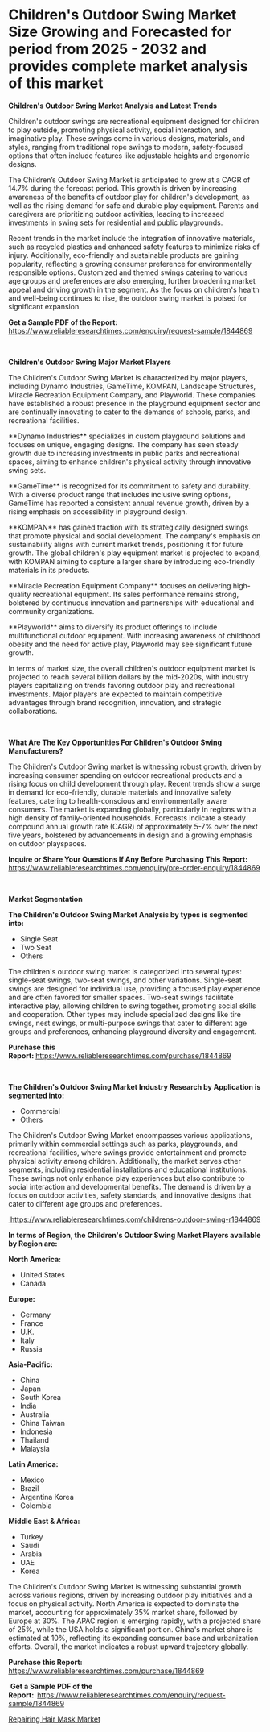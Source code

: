<p><h1>Children's Outdoor Swing Market Size Growing and Forecasted for period from 2025 - 2032 and provides complete market analysis of this market</h1></p><p><strong>Children's Outdoor Swing Market Analysis and Latest Trends</strong></p>
<p><p>Children's outdoor swings are recreational equipment designed for children to play outside, promoting physical activity, social interaction, and imaginative play. These swings come in various designs, materials, and styles, ranging from traditional rope swings to modern, safety-focused options that often include features like adjustable heights and ergonomic designs. </p><p>The Children’s Outdoor Swing Market is anticipated to grow at a CAGR of 14.7% during the forecast period. This growth is driven by increasing awareness of the benefits of outdoor play for children's development, as well as the rising demand for safe and durable play equipment. Parents and caregivers are prioritizing outdoor activities, leading to increased investments in swing sets for residential and public playgrounds.</p><p>Recent trends in the market include the integration of innovative materials, such as recycled plastics and enhanced safety features to minimize risks of injury. Additionally, eco-friendly and sustainable products are gaining popularity, reflecting a growing consumer preference for environmentally responsible options. Customized and themed swings catering to various age groups and preferences are also emerging, further broadening market appeal and driving growth in the segment. As the focus on children's health and well-being continues to rise, the outdoor swing market is poised for significant expansion.</p></p>
<p><strong>Get a Sample PDF of the Report:&nbsp;</strong> <a href="https://www.reliableresearchtimes.com/enquiry/request-sample/1844869?utm_campaign=3219&utm_medium=2&utm_source=Github&utm_content=ia&utm_term=05042025&utm_id=childrens-outdoor-swing">https://www.reliableresearchtimes.com/enquiry/request-sample/1844869</a></p>
<p>&nbsp;</p>
<p><strong>Children's Outdoor Swing Major Market Players</strong></p>
<p><p>The Children's Outdoor Swing Market is characterized by major players, including Dynamo Industries, GameTime, KOMPAN, Landscape Structures, Miracle Recreation Equipment Company, and Playworld. These companies have established a robust presence in the playground equipment sector and are continually innovating to cater to the demands of schools, parks, and recreational facilities.</p><p>**Dynamo Industries** specializes in custom playground solutions and focuses on unique, engaging designs. The company has seen steady growth due to increasing investments in public parks and recreational spaces, aiming to enhance children's physical activity through innovative swing sets.</p><p>**GameTime** is recognized for its commitment to safety and durability. With a diverse product range that includes inclusive swing options, GameTime has reported a consistent annual revenue growth, driven by a rising emphasis on accessibility in playground design.</p><p>**KOMPAN** has gained traction with its strategically designed swings that promote physical and social development. The company's emphasis on sustainability aligns with current market trends, positioning it for future growth. The global children's play equipment market is projected to expand, with KOMPAN aiming to capture a larger share by introducing eco-friendly materials in its products.</p><p>**Miracle Recreation Equipment Company** focuses on delivering high-quality recreational equipment. Its sales performance remains strong, bolstered by continuous innovation and partnerships with educational and community organizations.</p><p>**Playworld** aims to diversify its product offerings to include multifunctional outdoor equipment. With increasing awareness of childhood obesity and the need for active play, Playworld may see significant future growth. </p><p>In terms of market size, the overall children's outdoor equipment market is projected to reach several billion dollars by the mid-2020s, with industry players capitalizing on trends favoring outdoor play and recreational investments. Major players are expected to maintain competitive advantages through brand recognition, innovation, and strategic collaborations.</p></p>
<p>&nbsp;</p>
<p><strong>What Are The Key Opportunities For Children's Outdoor Swing Manufacturers?</strong></p>
<p><p>The Children's Outdoor Swing market is witnessing robust growth, driven by increasing consumer spending on outdoor recreational products and a rising focus on child development through play. Recent trends show a surge in demand for eco-friendly, durable materials and innovative safety features, catering to health-conscious and environmentally aware consumers. The market is expanding globally, particularly in regions with a high density of family-oriented households. Forecasts indicate a steady compound annual growth rate (CAGR) of approximately 5-7% over the next five years, bolstered by advancements in design and a growing emphasis on outdoor playspaces.</p></p>
<p><strong>Inquire or Share Your Questions If Any Before Purchasing This Report:</strong> <a href="https://www.reliableresearchtimes.com/enquiry/pre-order-enquiry/1844869?utm_campaign=3219&utm_medium=2&utm_source=Github&utm_content=ia&utm_term=05042025&utm_id=childrens-outdoor-swing">https://www.reliableresearchtimes.com/enquiry/pre-order-enquiry/1844869</a></p>
<p>&nbsp;</p>
<p><strong>Market Segmentation</strong></p>
<p><strong>The Children's Outdoor Swing Market Analysis by types is segmented into:</strong></p>
<p><ul><li>Single Seat</li><li>Two Seat</li><li>Others</li></ul></p>
<p><p>The children's outdoor swing market is categorized into several types: single-seat swings, two-seat swings, and other variations. Single-seat swings are designed for individual use, providing a focused play experience and are often favored for smaller spaces. Two-seat swings facilitate interactive play, allowing children to swing together, promoting social skills and cooperation. Other types may include specialized designs like tire swings, nest swings, or multi-purpose swings that cater to different age groups and preferences, enhancing playground diversity and engagement.</p></p>
<p><strong>Purchase this Report:&nbsp;</strong><a href="https://www.reliableresearchtimes.com/purchase/1844869?utm_campaign=3219&utm_medium=2&utm_source=Github&utm_content=ia&utm_term=05042025&utm_id=childrens-outdoor-swing">https://www.reliableresearchtimes.com/purchase/1844869</a></p>
<p>&nbsp;</p>
<p><strong>The Children's Outdoor Swing Market Industry Research by Application is segmented into:</strong></p>
<p><ul><li>Commercial</li><li>Others</li></ul></p>
<p><p>The Children's Outdoor Swing Market encompasses various applications, primarily within commercial settings such as parks, playgrounds, and recreational facilities, where swings provide entertainment and promote physical activity among children. Additionally, the market serves other segments, including residential installations and educational institutions. These swings not only enhance play experiences but also contribute to social interaction and developmental benefits. The demand is driven by a focus on outdoor activities, safety standards, and innovative designs that cater to different age groups and preferences.</p></p>
<p><a href="https://www.reliableresearchtimes.com/childrens-outdoor-swing-r1844869?utm_campaign=3219&utm_medium=2&utm_source=Github&utm_content=ia&utm_term=05042025&utm_id=childrens-outdoor-swing">&nbsp;https://www.reliableresearchtimes.com/childrens-outdoor-swing-r1844869</a></p>
<p><strong>In terms of Region, the Children's Outdoor Swing Market Players available by Region are:</strong></p>
<p>
    <p> <strong> North America: </strong>
        <ul>
            <li>United States</li>
            <li>Canada</li>
        </ul>
        </p> 
    <p> <strong> Europe: </strong>
        <ul>
            <li>Germany</li>
            <li>France</li>
            <li>U.K.</li>
            <li>Italy</li>
            <li>Russia</li>
        </ul>
        </p> 
    <p> <strong> Asia-Pacific: </strong>
        <ul>
            <li>China</li>
            <li>Japan</li>
            <li>South Korea</li>
            <li>India</li>
            <li>Australia</li>
            <li>China Taiwan</li>
            <li>Indonesia</li>
            <li>Thailand</li>
            <li>Malaysia</li>
        </ul>
        </p> 
    <p> <strong> Latin America: </strong>
        <ul>
            <li>Mexico</li>
            <li>Brazil</li>
            <li>Argentina Korea</li>
            <li>Colombia</li>
        </ul>
        </p> 
    <p> <strong> Middle East & Africa: </strong>
        <ul>
            <li>Turkey</li>
            <li>Saudi</li>
            <li>Arabia</li>
            <li>UAE</li>
            <li>Korea</li>
        </ul>
    </p>
    </p>
<p><p>The Children's Outdoor Swing Market is witnessing substantial growth across various regions, driven by increasing outdoor play initiatives and a focus on physical activity. North America is expected to dominate the market, accounting for approximately 35% market share, followed by Europe at 30%. The APAC region is emerging rapidly, with a projected share of 25%, while the USA holds a significant portion. China's market share is estimated at 10%, reflecting its expanding consumer base and urbanization efforts. Overall, the market indicates a robust upward trajectory globally.</p></p>
<p><strong>Purchase this Report: </strong><a href="https://www.reliableresearchtimes.com/purchase/1844869?utm_campaign=3219&utm_medium=2&utm_source=Github&utm_content=ia&utm_term=05042025&utm_id=childrens-outdoor-swing">https://www.reliableresearchtimes.com/purchase/1844869</a></p>
<p>&nbsp;<strong>Get a Sample PDF of the Report:&nbsp;&nbsp;</strong><a href="https://www.reliableresearchtimes.com/enquiry/request-sample/1844869?utm_campaign=3219&utm_medium=2&utm_source=Github&utm_content=ia&utm_term=05042025&utm_id=childrens-outdoor-swing">https://www.reliableresearchtimes.com/enquiry/request-sample/1844869</a></p>
<p><strong></strong></p>
<p><p><a href="https://github.com/bulkagumanvv/Market-Research-Report-List-1/blob/main/repairing-hair-mask-market.md?utm_campaign=3219&utm_medium=2&utm_source=Github&utm_content=ia&utm_term=05042025&utm_id=childrens-outdoor-swing">Repairing Hair Mask Market</a></p></p>